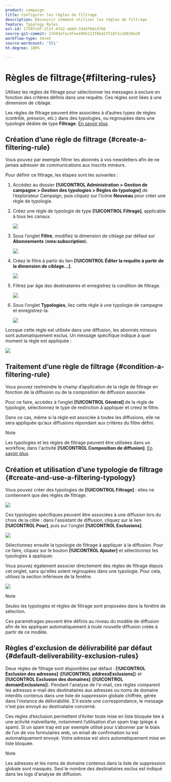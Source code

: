 ```yaml
---
product: campaign
title: Configurer les règles de filtrage
description: Découvrir comment utiliser les règles de filtrage
feature: Typology Rules
exl-id: 17507cdf-211f-4fa2-abb9-33d4f6dc47bb
source-git-commit: 1fb93efac4fee4965213f8b42f518f2c10638e20
workflow-type: tm+mt
source-wordcount: '551'
ht-degree: 100%

---
```


# Règles de filtrage{#filtering-rules}

Utilisez les règles de filtrage pour sélectionner les messages à exclure en fonction des critères définis dans une requête. Ces règles sont liées à une dimension de ciblage.

Les règles de filtrage peuvent être associées à d’autres types de règles (contrôle, pression, etc.) dans des typologies, ou regroupées dans une typologie dédiée de type **Filtrage**. [En savoir plus](#create-and-use-a-filtering-typology).

## Création dʼune règle de filtrage {#create-a-filtering-rule}

Vous pouvez par exemple filtrer les abonnés à vos newsletters afin de ne jamais adresser de communications aux inscrits mineurs.

Pour définir ce filtrage, les étapes sont les suivantes :

1. Accédez au dossier **[!UICONTROL Administration > Gestion de campagne > Gestion des typologies > Règles de typologie]** de l’explorateur Campaign, puis cliquez sur l’icône **Nouveau** pour créer une règle de typologie.
1. Créez une règle de typologie de type **[!UICONTROL Filtrage]**, applicable à tous les canaux.

   ![](assets/campaign_opt_create_filter_01.png)

1. Sous l’onglet **Filtre**, modifiez la dimension de ciblage par défaut sur **Abonnements** (**nms:subscription**).

   ![](assets/campaign_opt_create_filter_02.png)

1. Créez le filtre à partir du lien **[!UICONTROL Éditer la requête à partir de la dimension de ciblage...]**.

   ![](assets/campaign_opt_create_filter_03.png)

1. Filtrez par âge des destinataires et enregistrez la condition de filtrage.

   ![](assets/campaign_opt_create_filter_03b.png)

1. Sous l’onglet **Typologies**, liez cette règle à une typologie de campagne et enregistrez-la.

   ![](assets/campaign_opt_create_filter_04.png)

Lorsque cette règle est utilisée dans une diffusion, les abonnés mineurs sont automatiquement exclus. Un message spécifique indique à quel moment la règle est appliquée :

![](assets/campaign_opt_create_filter_05.png)

## Traitement dʼune règle de filtrage {#condition-a-filtering-rule}

Vous pouvez restreindre le champ d’application de la règle de filtrage en fonction de la diffusion ou de la composition de diffusion associée.

Pour ce faire, accédez à l’onglet **[!UICONTROL Général]** de la règle de typologie, sélectionnez le type de restriction à appliquer et créez le filtre.
<!--
![](assets/campaign_opt_create_filter_06.png)
-->


Dans ce cas, même si la règle est associée à toutes les diffusions, elle ne sera appliquée qu’aux diffusions répondant aux critères du filtre défini.

>[!NOTE]
>
>Les typologies et les règles de filtrage peuvent être utilisées dans un workflow, dans l&#39;activité **[!UICONTROL Composition de diffusion]**. [En savoir plus](../workflow/delivery-outline.md).

## Création et utilisation dʼune typologie de filtrage {#create-and-use-a-filtering-typology}

Vous pouvez créer des typologies de **[!UICONTROL Filtrage]** : elles ne contiennent que des règles de filtrage.

![](assets/campaign_opt_create_typo_filtering.png)

Ces typologies spécifiques peuvent être associées à une diffusion lors du choix de la cible : dans l&#39;assistant de diffusion, cliquez sur le lien **[!UICONTROL Pour]**, puis sur l&#39;onglet **[!UICONTROL Exclusions]**.

![](assets/campaign_opt_apply_typo_filtering.png)

Sélectionnez ensuite la typologie de filtrage à appliquer à la diffusion. Pour ce faire, cliquez sur le bouton **[!UICONTROL Ajouter]** et sélectionnez les typologies à appliquer.

Vous pouvez également associer directement des règles de filtrage depuis cet onglet, sans qu&#39;elles soient regroupées dans une typologie. Pour cela, utilisez la section inférieure de la fenêtre.

![](assets/campaign_opt_select_typo_filtering.png)

>[!NOTE]
>
>Seules les typologies et règles de filtrage sont proposées dans la fenêtre de sélection.
>
>Ces paramétrages peuvent être définis au niveau du modèle de diffusion afin de les appliquer automatiquement à toute nouvelle diffusion créée à partir de ce modèle.
>

## Règles d&#39;exclusion de délivrabilité par défaut      {#default-deliverability-exclusion-rules}

Deux règles de filtrage sont disponibles par défaut : **[!UICONTROL Exclusion des adresses]** (**[!UICONTROL addressExclusions]**) et **[!UICONTROL Exclusion des domaines]** (**[!UICONTROL domainExclusions]**). Pendant l&#39;analyse de l&#39;e-mail, ces règles comparent les adresses e-mail des destinataires aux adresses ou noms de domaine interdits contenus dans une liste de suppression globale chiffrée, gérée dans l&#39;instance de délivrabilité. S&#39;il existe une correspondance, le message n&#39;est pas envoyé au destinataire concerné.

Ces règles d’exclusion permettent d’éviter toute mise en liste bloquée liée à une activité malveillante, notamment l’utilisation d’un spam trap (piège à spam). Si un spam trap est par exemple utilisé pour s’abonner par le biais de l’un de vos formulaires web, un email de confirmation lui est automatiquement envoyé. Votre adresse est alors automatiquement mise en liste bloquée.

>[!NOTE]
>
>Les adresses et les noms de domaine contenus dans la liste de suppression globale sont masqués. Seul le nombre des destinataires exclus est indiqué dans les logs d&#39;analyse de diffusion.
